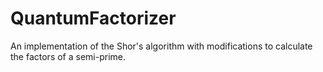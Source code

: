 # QuantumFactorizer
An implementation of the Shor's algorithm with modifications to calculate the factors of a semi-prime.
